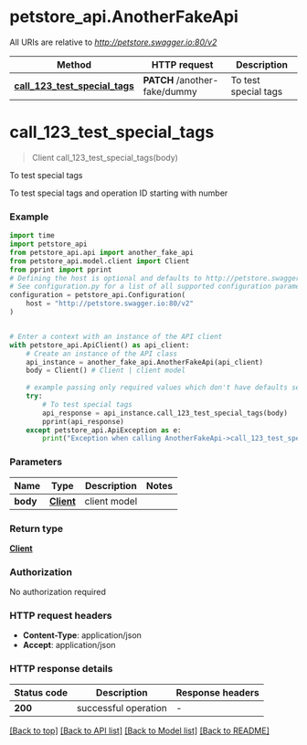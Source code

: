 # petstore_api.AnotherFakeApi

All URIs are relative to *http://petstore.swagger.io:80/v2*

Method | HTTP request | Description
------------- | ------------- | -------------
[**call_123_test_special_tags**](AnotherFakeApi.md#call_123_test_special_tags) | **PATCH** /another-fake/dummy | To test special tags


# **call_123_test_special_tags**
> Client call_123_test_special_tags(body)

To test special tags

To test special tags and operation ID starting with number

### Example

```python
import time
import petstore_api
from petstore_api.api import another_fake_api
from petstore_api.model.client import Client
from pprint import pprint
# Defining the host is optional and defaults to http://petstore.swagger.io:80/v2
# See configuration.py for a list of all supported configuration parameters.
configuration = petstore_api.Configuration(
    host = "http://petstore.swagger.io:80/v2"
)


# Enter a context with an instance of the API client
with petstore_api.ApiClient() as api_client:
    # Create an instance of the API class
    api_instance = another_fake_api.AnotherFakeApi(api_client)
    body = Client() # Client | client model
    
    # example passing only required values which don't have defaults set
    try:
        # To test special tags
        api_response = api_instance.call_123_test_special_tags(body)
        pprint(api_response)
    except petstore_api.ApiException as e:
        print("Exception when calling AnotherFakeApi->call_123_test_special_tags: %s\n" % e)
```

### Parameters

Name | Type | Description  | Notes
------------- | ------------- | ------------- | -------------
 **body** | [**Client**](Client.md)| client model |

### Return type

[**Client**](Client.md)

### Authorization

No authorization required

### HTTP request headers

 - **Content-Type**: application/json
 - **Accept**: application/json

### HTTP response details
| Status code | Description | Response headers |
|-------------|-------------|------------------|
**200** | successful operation |  -  |

[[Back to top]](#) [[Back to API list]](../README.md#documentation-for-api-endpoints) [[Back to Model list]](../README.md#documentation-for-models) [[Back to README]](../README.md)

